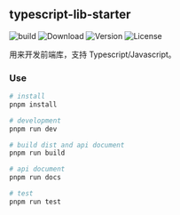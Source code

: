 ## typescript-lib-starter

![build](https://github.com/qqxs/rollup-typescript-lib-starter/workflows/build/badge.svg) ![Download](https://img.shields.io/npm/dm/rollup-typescript-lib-starter.svg) ![Version](https://img.shields.io/npm/v/rollup-typescript-lib-starter.svg) ![License](https://img.shields.io/npm/l/rollup-typescript-lib-starter.svg)

用来开发前端库，支持 Typescript/Javascript。

### Use

```sh
# install
pnpm install

# development
pnpm run dev

# build dist and api document
pnpm run build

# api document
pnpm run docs

# test
pnpm run test
```
